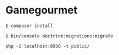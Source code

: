 # Gamegourmet

``
$ composer install
``

``
$ bin/console doctrine:migrations:migrate
``

``
php -S localhost:8000 -t public/
``
